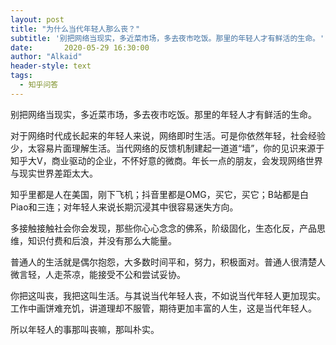 ```yaml
---
layout: post
title: "为什么当代年轻人那么丧？"
subtitle: '别把网络当现实，多近菜市场，多去夜市吃饭。那里的年轻人才有鲜活的生命。'
date:       2020-05-29 16:30:00
author: "Alkaid"
header-style: text
tags:
  - 知乎问答
---
```




别把网络当现实，多近菜市场，多去夜市吃饭。那里的年轻人才有鲜活的生命。

对于网络时代成长起来的年轻人来说，网络即时生活。可是你依然年轻，社会经验少，太容易片面理解生活。当代网络的反馈机制建起一道道“墙”，你的见识来源于知乎大V，商业驱动的企业，不怀好意的微商。年长一点的朋友，会发现网络世界与现实世界差距太大。

知乎里都是人在美国，刚下飞机；抖音里都是OMG，买它，买它；B站都是白Piao和三连；对年轻人来说长期沉浸其中很容易迷失方向。

多接触接触社会你会发现，那些你心心念念的佛系，阶级固化，生态化反，产品思维，知识付费和后浪，并没有那么大能量。

普通人的生活就是偶尔抱怨，大多数时间平和，努力，积极面对。普通人很清楚人微言轻，人走茶凉，能接受不公和尝试妥协。

你把这叫丧，我把这叫生活。与其说当代年轻人丧，不如说当代年轻人更加现实。工作中画饼难充饥，讲道理却不服管，期待更加丰富的人生，这是当代年轻人。

所以年轻人的事那叫丧嘛，那叫朴实。